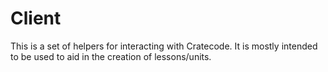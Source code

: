 # Client

This is a set of helpers for interacting with Cratecode. It is mostly intended to be used to aid in the creation of lessons/units.
